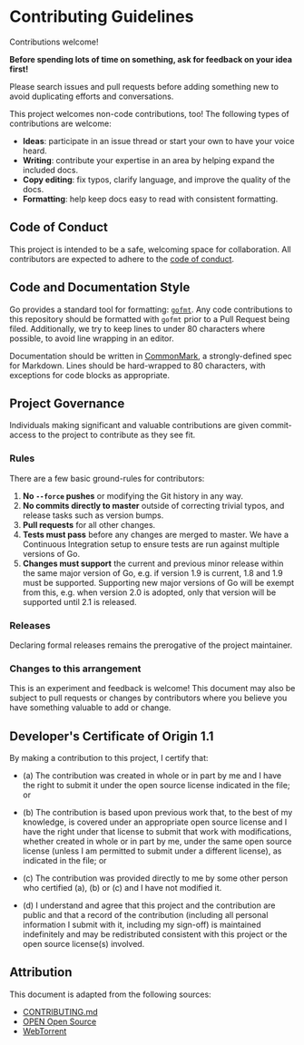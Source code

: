 # Contributing Guidelines

Contributions welcome!

**Before spending lots of time on something, ask for feedback on your idea
first!**

Please search issues and pull requests before adding something new to avoid
duplicating efforts and conversations.

This project welcomes non-code contributions, too! The following types of
contributions are welcome:

* **Ideas**: participate in an issue thread or start your own to have your voice
  heard.
* **Writing**: contribute your expertise in an area by helping expand the
  included docs.
* **Copy editing**: fix typos, clarify language, and improve the quality of the
  docs.
* **Formatting**: help keep docs easy to read with consistent formatting.

## Code of Conduct

This project is intended to be a safe, welcoming space for collaboration. All
contributors are expected to adhere to the [code of conduct][].

[code of conduct]: ./CODE_OF_CONDUCT.md

## Code and Documentation Style

Go provides a standard tool for formatting: [`gofmt`][gofmt]. Any code
contributions to this repository should be formatted with `gofmt` prior to a
Pull Request being filed. Additionally, we try to keep lines to under 80
characters where possible, to avoid line wrapping in an editor.

Documentation should be written in [CommonMark][], a strongly-defined spec for
Markdown. Lines should be hard-wrapped to 80 characters, with exceptions for
code blocks as appropriate.

[gofmt]: https://golang.org/cmd/gofmt/
[CommonMark]: http://commonmark.org/

## Project Governance

Individuals making significant and valuable contributions are given
commit-access to the project to contribute as they see fit.

### Rules

There are a few basic ground-rules for contributors:

1. **No `--force` pushes** or modifying the Git history in any way.
2. **No commits directly to master** outside of correcting trivial typos, and
   release tasks such as version bumps.
3. **Pull requests** for all other changes.
4. **Tests must pass** before any changes are merged to master. We have a
   Continuous Integration setup to ensure tests are run against multiple
   versions of Go.
5. **Changes must support** the current and previous minor release within the
   same major version of Go, e.g. if version 1.9 is current, 1.8 and 1.9 must be
   supported. Supporting new major versions of Go will be exempt from this, e.g.
   when version 2.0 is adopted, only that version will be supported until 2.1 is
   released.

### Releases

Declaring formal releases remains the prerogative of the project maintainer.

### Changes to this arrangement

This is an experiment and feedback is welcome! This document may also be subject
to pull requests or changes by contributors where you believe you have something
valuable to add or change.

## Developer's Certificate of Origin 1.1

By making a contribution to this project, I certify that:

* (a) The contribution was created in whole or in part by me and I have the
  right to submit it under the open source license indicated in the file; or

* (b) The contribution is based upon previous work that, to the best of my
  knowledge, is covered under an appropriate open source license and I have the
  right under that license to submit that work with modifications, whether
  created in whole or in part by me, under the same open source license (unless
  I am permitted to submit under a different license), as indicated in the file;
  or

* (c) The contribution was provided directly to me by some other person who
  certified (a), (b) or (c) and I have not modified it.

* (d) I understand and agree that this project and the contribution are public
  and that a record of the contribution (including all personal information I
  submit with it, including my sign-off) is maintained indefinitely and may be
  redistributed consistent with this project or the open source license(s)
  involved.

## Attribution

This document is adapted from the following sources:

* [CONTRIBUTING.md][]
* [OPEN Open Source][openopen]
* [WebTorrent][]

[CONTRIBUTING.md]: https://github.com/ungoldman/CONTRIBUTING.md/
[openopen]: http://openopensource.org/
[WebTorrent]: https://github.com/webtorrent/webtorrent/blob/master/CONTRIBUTING.md
